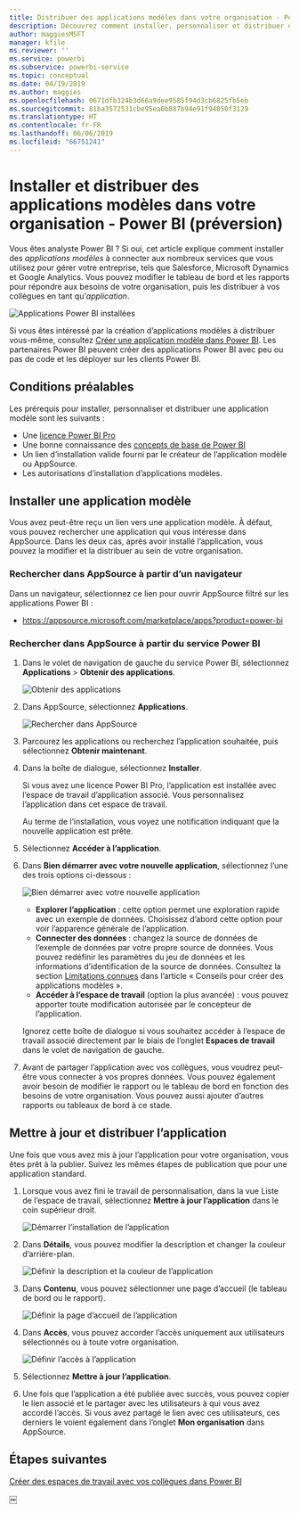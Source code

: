 ```yaml
---
title: Distribuer des applications modèles dans votre organisation - Power BI (préversion)
description: Découvrez comment installer, personnaliser et distribuer des applications modèles dans votre organisation à l’aide de Power BI.
author: maggiesMSFT
manager: kfile
ms.reviewer: ''
ms.service: powerbi
ms.subservice: powerbi-service
ms.topic: conceptual
ms.date: 04/19/2019
ms.author: maggies
ms.openlocfilehash: 0671dfb324b3d66a9dee9585f94d3cb6825fb5eb
ms.sourcegitcommit: 81ba3572531cbe95ea0b887b94e91f94050f3129
ms.translationtype: HT
ms.contentlocale: fr-FR
ms.lasthandoff: 06/06/2019
ms.locfileid: "66751241"
---
```

# <a name="install-and-distribute-template-apps-in-your-organization---power-bi-preview"></a>Installer et distribuer des applications modèles dans votre organisation - Power BI (préversion)

Vous êtes analyste Power BI ? Si oui, cet article explique comment installer des *applications modèles* à connecter aux nombreux services que vous utilisez pour gérer votre entreprise, tels que Salesforce, Microsoft Dynamics et Google Analytics. Vous pouvez modifier le tableau de bord et les rapports pour répondre aux besoins de votre organisation, puis les distribuer à vos collègues en tant qu’*application*. 

![Applications Power BI installées](media/service-template-apps-install-distribute/power-bi-get-apps.png)

Si vous êtes intéressé par la création d’applications modèles à distribuer vous-même, consultez [Créer une application modèle dans Power BI](service-template-apps-create.md). Les partenaires Power BI peuvent créer des applications Power BI avec peu ou pas de code et les déployer sur les clients Power BI. 

## <a name="prerequisites"></a>Conditions préalables  

Les prérequis pour installer, personnaliser et distribuer une application modèle sont les suivants : 

- Une [licence Power BI Pro](service-self-service-signup-for-power-bi.md)
- Une bonne connaissance des [concepts de base de Power BI ](service-basic-concepts.md)
- Un lien d’installation valide fourni par le créateur de l’application modèle ou AppSource. 
- Les autorisations d’installation d’applications modèles. 

## <a name="install-a-template-app"></a>Installer une application modèle

Vous avez peut-être reçu un lien vers une application modèle. À défaut, vous pouvez rechercher une application qui vous intéresse dans AppSource. Dans les deux cas, après avoir installé l’application, vous pouvez la modifier et la distribuer au sein de votre organisation.

### <a name="search-appsource-from-a-browser"></a>Rechercher dans AppSource à partir d’un navigateur

Dans un navigateur, sélectionnez ce lien pour ouvrir AppSource filtré sur les applications Power BI :

- https://appsource.microsoft.com/marketplace/apps?product=power-bi

### <a name="search-appsource-from-the-power-bi-service"></a>Rechercher dans AppSource à partir du service Power BI

1. Dans le volet de navigation de gauche du service Power BI, sélectionnez **Applications** > **Obtenir des applications**.

    ![Obtenir des applications](media/service-template-apps-install-distribute/power-bi-get-apps-arrow.png)

2. Dans AppSource, sélectionnez **Applications**.

    ![Rechercher dans AppSource](media/service-template-apps-install-distribute/power-bi-appsource.png)

3. Parcourez les applications ou recherchez l’application souhaitée, puis sélectionnez **Obtenir maintenant**.

2. Dans la boîte de dialogue, sélectionnez **Installer**.

    Si vous avez une licence Power BI Pro, l’application est installée avec l’espace de travail d’application associé. Vous personnalisez l’application dans cet espace de travail.

    Au terme de l’installation, vous voyez une notification indiquant que la nouvelle application est prête. 

3. Sélectionnez **Accéder à l’application**.
4. Dans **Bien démarrer avec votre nouvelle application**, sélectionnez l’une des trois options ci-dessous :

    ![Bien démarrer avec votre nouvelle application](media/service-template-apps-create/power-bi-template-app-get-started.png)

    - **Explorer l’application** : cette option permet une exploration rapide avec un exemple de données. Choisissez d’abord cette option pour voir l’apparence générale de l’application. 
    - **Connecter des données** : changez la source de données de l’exemple de données par votre propre source de données. Vous pouvez redéfinir les paramètres du jeu de données et les informations d’identification de la source de données. Consultez la section [Limitations connues](service-template-apps-tips.md#known-limitations) dans l’article « Conseils pour créer des applications modèles ». 
    - **Accéder à l’espace de travail** (option la plus avancée) : vous pouvez apporter toute modification autorisée par le concepteur de l’application.

    Ignorez cette boîte de dialogue si vous souhaitez accéder à l’espace de travail associé directement par le biais de l’onglet **Espaces de travail** dans le volet de navigation de gauche.   
 
5. Avant de partager l’application avec vos collègues, vous voudrez peut-être vous connecter à vos propres données. Vous pouvez également avoir besoin de modifier le rapport ou le tableau de bord en fonction des besoins de votre organisation. Vous pouvez aussi ajouter d’autres rapports ou tableaux de bord à ce stade.

## <a name="update-and-distribute-the-app"></a>Mettre à jour et distribuer l’application

Une fois que vous avez mis à jour l’application pour votre organisation, vous êtes prêt à la publier. Suivez les mêmes étapes de publication que pour une application standard. 

1. Lorsque vous avez fini le travail de personnalisation, dans la vue Liste de l’espace de travail, sélectionnez **Mettre à jour l’application** dans le coin supérieur droit.  

    ![Démarrer l’installation de l’application](media/service-template-apps-install-distribute/power-bi-start-install-app.png)

2. Dans **Détails**, vous pouvez modifier la description et changer la couleur d’arrière-plan.

   ![Définir la description et la couleur de l’application](media/service-template-apps-install-distribute/power-bi-install-app-details.png)

3. Dans **Contenu**, vous pouvez sélectionner une page d’accueil (le tableau de bord ou le rapport).

   ![Définir la page d’accueil de l’application](media/service-template-apps-install-distribute/power-bi-install-app-content.png)

4. Dans **Accès**, vous pouvez accorder l’accès uniquement aux utilisateurs sélectionnés ou à toute votre organisation.  

   ![Définir l’accès à l’application](media/service-template-apps-install-distribute/power-bi-install-access.png)

5. Sélectionnez **Mettre à jour l’application**. 

6. Une fois que l’application a été publiée avec succès, vous pouvez copier le lien associé et le partager avec les utilisateurs à qui vous avez accordé l’accès. Si vous avez partagé le lien avec ces utilisateurs, ces derniers le voient également dans l’onglet **Mon organisation** dans AppSource.

## <a name="next-steps"></a>Étapes suivantes 

[Créer des espaces de travail avec vos collègues dans Power BI](service-create-workspaces.md)





￼ 

 
